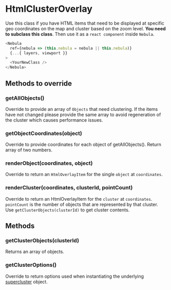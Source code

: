 # HtmlClusterOverlay

Use this class if you have HTML items that need to be displayed at specific geo coordinates on the map
and cluster based on the zoom level.
**You need to subclass this class**. Then use it as a `react component` inside `Nebula`.


```js
<Nebula
  ref={nebula => (this.nebula = nebula || this.nebula)}
  {...{ layers, viewport }}
>
  <YourNewClass />
</Nebula>
```


## Methods to override
### getAllObjects()
Override to provide an array of `Objects` that need clustering.
If the items have not changed please provide the same array to avoid
regeneration of the cluster which causes performance issues.

### getObjectCoordinates(object)
Override to provide coordinates for each object of getAllObjects().
Return array of two numbers.

### renderObject(coordinates, object)
Override to return an `HtmlOverlayItem` for the single `object` at `coordinates`.

### renderCluster(coordinates, clusterId, pointCount)
Override to return an HtmlOverlayItem for the `cluster` at `coordinates`.
`pointCount` is the number of objects that are represented by that cluster.
Use `getClusterObjects(clusterId)` to get cluster contents.



## Methods

### getClusterObjects(clusterId)
Returns an array of objects.

### getClusterOptions()
Override to return options used when instantiating the 
underlying [supercluster](https://www.npmjs.com/package/supercluster#options) object.


